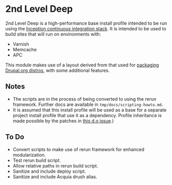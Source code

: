 2nd Level Deep
==============

2nd Level Deep is a high-performance base install profile intended to be
run using the [Inception continuous integration stack][inception-about].
It is intended to be used to build sites that will run on environments
with:

  - Varnish
  - Memcache
  - APC

This module makes use of a layout derived from that used for [packaging
Drupal.org distros][drush-make-distros], with some additional features.

Notes
-----

  - The scripts are in the process of being converted to using the rerun
    framework. Further docs are available in `tmp/docs/scripting-howto.md`.
  - It is assumed that this install profile will be used as a base for a
    separate project install profile that use it as a dependency.
Profile inheritance is made possible by the patches in [this d.o
issue][profile-inheritance].)

To Do
-----

  - Convert scripts to make use of rerun framework for enhanced
    modularization.
  - Test rerun build script.
  - Allow relative paths in rerun build script.
  - Sanitize and include deploy script.
  - Sanitize and include Acquia drush alias.

<!-- Links -->
   [inception-about]:     http://github.com/myplanetdigital/inception
   [drush-make-distros]:  http://drupal.org/node/1476014
   [profile-inheritance]: http://drupal.org/node/1356276
